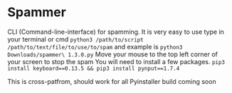 # Spammer
CLI (Command-line-interface) for spamming. It is very easy to use
type in your terminal or cmd `python3 /path/to/script /path/to/text/file/to/use/to/spam`
and example is `python3 Downloads/spammer\ 1.3.0.py`
Move your mouse to the top left corner of your screen to stop the spam
You will need to install a few packages.
```pip3 install keyboard==0.13.5 && pip3 install pynput==1.7.4```

This is cross-patfrom, should work for all
Pyinstaller build coming soon
